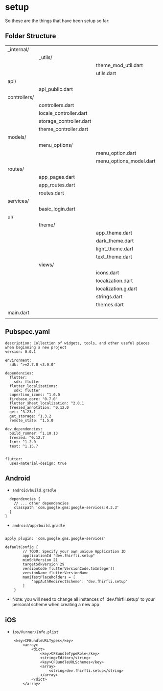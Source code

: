 # setup

So these are the things that have been setup so far:

## Folder Structure
||||
|:-|:-|:-|
|_internal/|||
||_utils/||
|||theme_mod_util.dart|
|||utils.dart|
|api/|||
||api_public.dart||
|controllers/|||
||controllers.dart||
||locale_controller.dart||
||storage_controller.dart||
||theme_controller.dart||
|models/|||
||menu_options/||
|||menu_option.dart|
|||menu_options_model.dart|
|routes/|||
||app_pages.dart||
||app_routes.dart||
||routes.dart||
|services/|||
||basic_login.dart||
|ui/|||
||theme/||
|||app_theme.dart|
|||dark_theme.dart|
|||light_theme.dart|
|||text_theme.dart
||views/||
|||icons.dart|
|||localization.dart|
|||localization.g.dart|
|||strings.dart|
|||themes.dart|
|main.dart|||
||||

## Pubspec.yaml
```name: setup
description: Collection of widgets, tools, and other useful pieces when beginning a new project
version: 0.0.1

environment:
  sdk: ">=2.7.0 <3.0.0"

dependencies:
  flutter:
    sdk: flutter
  flutter_localizations:
    sdk: flutter
  cupertino_icons: ^1.0.0
  firebase_core: "0.7.0"
  flutter_sheet_localization: ^2.0.1
  freezed_annotation: ^0.12.0
  get: ^3.23.1
  get_storage: ^1.3.2
  remote_state: ^1.5.0

dev_dependencies:
  build_runner: ^1.10.13
  freezed: ^0.12.7
  lint: ^1.2.0
  test: ^1.15.7


flutter:
  uses-material-design: true
  ```

## Android
- ```android/build.gradle```
```buildscript {
  dependencies {
    // ... other dependencies
    classpath 'com.google.gms:google-services:4.3.3'
  }
}
```
- ```android/app/build.gradle```
```  

apply plugin: 'com.google.gms.google-services'

defaultConfig {
        // TODO: Specify your own unique Application ID
        applicationId "dev.fhirfli.setup"
        minSdkVersion 21
        targetSdkVersion 29
        versionCode flutterVersionCode.toInteger()
        versionName flutterVersionName
        manifestPlaceholders = [
            'appAuthRedirectScheme': 'dev.fhirfli.setup'
        ]
    }

```
- Note: you will need to change all instances of 'dev.fhirfli.setup' to your personal scheme when creating a new app

## iOS

- ```ios/Runner/Info.plist```
```
	<key>CFBundleURLTypes</key>
		<array>
    		<dict>
				<key>CFBundleTypeRole</key>
				<string>Editor</string>
				<key>CFBundleURLSchemes</key>
				<array>
            		<string>dev.fhirfli.setup</string>
        		</array>
    		</dict>
		</array>
```
